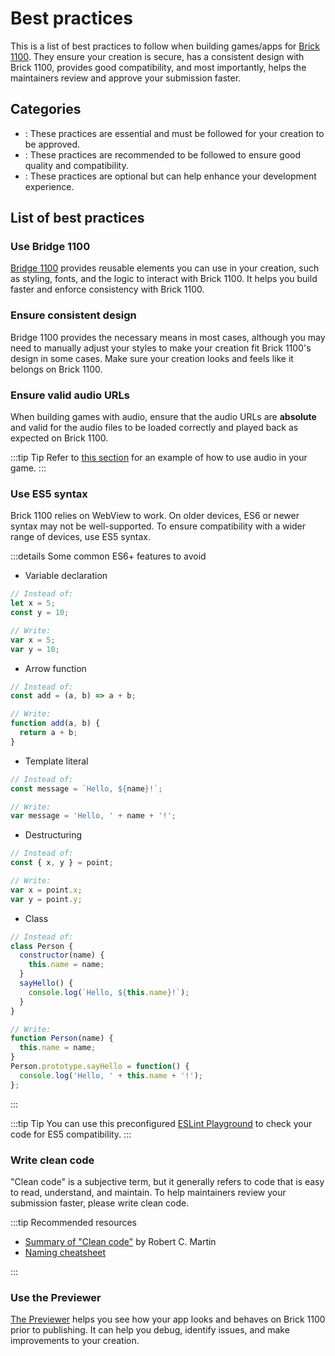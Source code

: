 # Best practices

This is a list of best practices to follow when building games/apps for [Brick 1100](../about.md). They ensure your creation is secure, has a consistent design with Brick 1100, provides good compatibility, and most importantly, helps the maintainers review and approve your submission faster.

## Categories

- <Badge text="Essential" type="danger" />: These practices are essential and must be followed for your creation to be approved.
- <Badge text="Recommended" type="tip" />: These practices are recommended to be followed to ensure good quality and compatibility.
- <Badge text="Optional" type="info" />: These practices are optional but can help enhance your development experience.

<SponsorAd />

## List of best practices

### Use Bridge 1100 <Badge text="Essential" type="danger" />

[Bridge 1100](../builders.md#bridge-1100) provides reusable elements you can use in your creation, such as styling, fonts, and the logic to interact with Brick 1100. It helps you build faster and enforce consistency with Brick 1100.

### Ensure consistent design <Badge text="Essential" type="danger" />

Bridge 1100 provides the necessary means in most cases, although you may need to manually adjust your styles to make your creation fit Brick 1100's design in some cases. Make sure your creation looks and feels like it belongs on Brick 1100.

### Ensure valid audio URLs <Badge text="Essential" type="danger" />

When building games with audio, ensure that the audio URLs are __absolute__ and valid for the audio files to be loaded correctly and played back as expected on Brick 1100.

:::tip Tip
Refer to [this section](./building-game.md#_2-3-game-assets) for an example of how to use audio in your game.
:::

### Use ES5 syntax <Badge text="Recommended" type="tip" />

Brick 1100 relies on WebView to work. On older devices, ES6 or newer syntax may not be well-supported. To ensure compatibility with a wider range of devices, use ES5 syntax.

:::details Some common ES6+ features to avoid

- Variable declaration

```js
// Instead of:
let x = 5;
const y = 10;

// Write:
var x = 5;
var y = 10;
```

- Arrow function

```js
// Instead of:
const add = (a, b) => a + b;

// Write:
function add(a, b) {
  return a + b;
}
```

- Template literal

```js
// Instead of:
const message = `Hello, ${name}!`;

// Write:
var message = 'Hello, ' + name + '!';
```

- Destructuring

```js
// Instead of:
const { x, y } = point;

// Write:
var x = point.x;
var y = point.y;
```

- Class

```js
// Instead of:
class Person {
  constructor(name) {
    this.name = name;
  }
  sayHello() {
    console.log(`Hello, ${this.name}!`);
  }
}

// Write:
function Person(name) {
  this.name = name;
}
Person.prototype.sayHello = function() {
  console.log('Hello, ' + this.name + '!');
};
```

:::

:::tip Tip
You can use this preconfigured [ESLint Playground](https://eslint.org/play/#eyJ0ZXh0IjoiLyogZXNsaW50IHF1b3RlczogW1wiZXJyb3JcIiwgXCJkb3VibGVcIl0gKi9cbmNvbnN0IGEgPSAnYic7Iiwib3B0aW9ucyI6eyJlbnYiOnt9LCJwYXJzZXJPcHRpb25zIjp7ImVjbWFGZWF0dXJlcyI6e30sImVjbWFWZXJzaW9uIjo1LCJzb3VyY2VUeXBlIjoic2NyaXB0In0sInJ1bGVzIjp7fX19) to check your code for ES5 compatibility.
:::

### Write clean code <Badge text="Recommended" type="tip" />

"Clean code" is a subjective term, but it generally refers to code that is easy to read, understand, and maintain. To help maintainers review your submission faster, please write clean code.

:::tip Recommended resources

- [Summary of "Clean code"](https://gist.github.com/wojteklu/73c6914cc446146b8b533c0988cf8d29) by Robert C. Martin
- [Naming cheatsheet](https://github.com/kettanaito/naming-cheatsheet)

:::

### Use the Previewer <Badge text="Optional" type="info" />

[The Previewer](./using-previewer.md) helps you see how your app looks and behaves on Brick 1100 prior to publishing. It can help you debug, identify issues, and make improvements to your creation.
